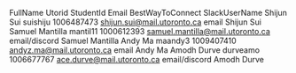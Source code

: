 FullName          Utorid    StudentId     Email                              BestWayToConnect    SlackUserName
Shijun Sui        suishiju  1006487473    shijun.sui@mail.utoronto.ca        email               Shijun Sui
Samuel Mantilla   mantil11  1000612393    samuel.mantilla@mail.utoronto.ca   email/discord       Samuel Mantilla
Andy Ma           maandy3   1009407410    andyz.ma@mail.utoronto.ca          email               Andy Ma
Amodh Durve       durveamo  1006677767    ace.durve@mail.utoronto.ca         email/discord       Amodh Durve
